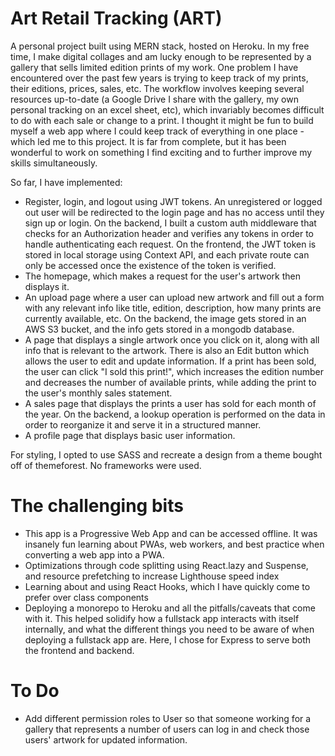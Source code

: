 # Art Retail Tracking (ART)

A personal project built using MERN stack, hosted on Heroku. 
In my free time, I make digital collages and am lucky enough to be represented by a gallery that sells limited edition prints of my work. One problem I have encountered over the past few years is trying to keep track of my prints, their editions, prices, sales, etc. The workflow involves keeping several resources up-to-date (a Google Drive I share with the gallery, my own personal tracking on an excel sheet, etc), which invariably becomes difficult to do with each sale or change to a print. 
I thought it might be fun to build myself a web app where I could keep track of everything in one place - which led me to this project. It is far from complete, but it has been wonderful to work on something I find exciting and to further improve my skills simultaneously.  

So far, I have implemented:
- Register, login, and logout using JWT tokens. An unregistered or logged out user will be redirected to the login page and has no access until they sign up or login. On the backend, I built a custom auth middleware that checks for an Authorization header and verifies any tokens in order to handle authenticating each request. On the frontend, the JWT token is stored in local storage using Context API, and each private route can only be accessed once the existence of the token is verified. 
- The homepage, which makes a request for the user's artwork then displays it. 
- An upload page where a user can upload new artwork and fill out a form with any relevant info like title, edition, description, how many prints are currently available, etc. On the backend, the image gets stored in an AWS S3 bucket, and the info gets stored in a mongodb database.
- A page that displays a single artwork once you click on it, along with all info that is relevant to the artwork. There is also an Edit button which allows the user to edit and update information. If a print has been sold, the user can click "I sold this print!", which increases the edition number and decreases the number of available prints, while adding the print to the user's monthly sales statement.
- A sales page that displays the prints a user has sold for each month of the year. On the backend, a lookup operation is performed on the data in order to reorganize it and serve it in a structured manner.
- A profile page that displays basic user information. 

For styling, I opted to use SASS and recreate a design from a theme bought off of themeforest. No frameworks were used. 

# The challenging bits

- This app is a Progressive Web App and can be accessed offline. It was insanely fun learning about PWAs, web workers, and best practice when converting a web app into a PWA.
- Optimizations through code splitting using React.lazy and Suspense, and resource prefetching to increase Lighthouse speed index
- Learning about and using React Hooks, which I have quickly come to prefer over class components
- Deploying a monorepo to Heroku and all the pitfalls/caveats that come with it. This helped solidify how a fullstack app interacts with itself internally, and what the different things you need to be aware of when deploying a fullstack app are. Here, I chose for Express to serve both the frontend and backend.

# To Do
- Add different permission roles to User so that someone working for a gallery that represents a number of users can log in and check those users' artwork for updated information.
